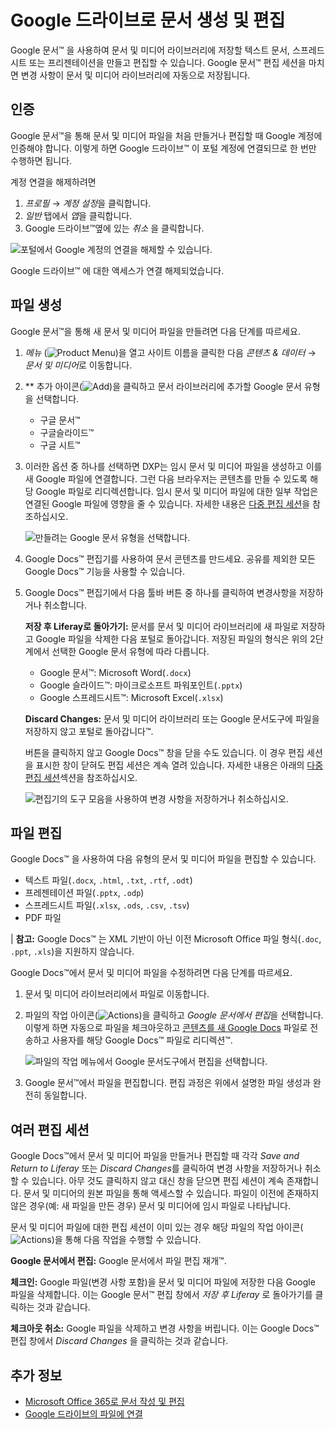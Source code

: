 # Google 드라이브로 문서 생성 및 편집

Google 문서&trade; 을 사용하여 문서 및 미디어 라이브러리에 저장할 텍스트 문서, 스프레드시트 또는 프리젠테이션을 만들고 편집할 수 있습니다. Google 문서&trade; 편집 세션을 마치면 변경 사항이 문서 및 미디어 라이브러리에 자동으로 저장됩니다.

## 인증

Google 문서&trade;을 통해 문서 및 미디어 파일을 처음 만들거나 편집할 때 Google 계정에 인증해야 합니다. 이렇게 하면 Google 드라이브&trade; 이 포털 계정에 연결되므로 한 번만 수행하면 됩니다.

계정 연결을 해제하려면

1. *프로필* &rarr; *계정 설정*을 클릭합니다.
1. *일반* 탭에서 *앱*을 클릭합니다.
1. Google 드라이브&trade;옆에 있는 *취소* 을 클릭합니다.

![포털에서 Google 계정의 연결을 해제할 수 있습니다.](./creating-and-editing-documents-with-google-drive/images/01.png)

Google 드라이브&trade; 에 대한 액세스가 연결 해제되었습니다.

## 파일 생성

Google 문서&trade;을 통해 새 문서 및 미디어 파일을 만들려면 다음 단계를 따르세요.

1. *메뉴* (![Product Menu](../../../../images/icon-menu.png))을 열고 사이트 이름을 클릭한 다음 *콘텐츠 & 데이터* &rarr; *문서 및 미디어*로 이동합니다.
1. ** 추가 아이콘(![Add](../../../../images/icon-add.png))을 클릭하고 문서 라이브러리에 추가할 Google 문서 유형을 선택합니다.

    * 구글 문서&trade;
    * 구글슬라이드&trade;
    * 구글 시트&trade;

1. 이러한 옵션 중 하나를 선택하면 DXP는 임시 문서 및 미디어 파일을 생성하고 이를 새 Google 파일에 연결합니다. 그런 다음 브라우저는 콘텐츠를 만들 수 있도록 해당 Google 파일로 리디렉션합니다. 임시 문서 및 미디어 파일에 대한 일부 작업은 연결된 Google 파일에 영향을 줄 수 있습니다. 자세한 내용은 [다중 편집 세션](#multiple-editing-sessions)을 참조하십시오.

    ![만들려는 Google 문서 유형을 선택합니다.](./creating-and-editing-documents-with-google-drive/images/02.png)

1. Google Docs&trade; 편집기를 사용하여 문서 콘텐츠를 만드세요. 공유를 제외한 모든 Google Docs&trade; 기능을 사용할 수 있습니다.

1. Google Docs&trade; 편집기에서 다음 툴바 버튼 중 하나를 클릭하여 변경사항을 저장하거나 취소합니다.

    **저장 후 Liferay로 돌아가기:** 문서를 문서 및 미디어 라이브러리에 새 파일로 저장하고 Google 파일을 삭제한 다음 포털로 돌아갑니다. 저장된 파일의 형식은 위의 2단계에서 선택한 Google 문서 유형에 따라 다릅니다.

    * Google 문서&trade;: Microsoft Word(`.docx`)
    * Google 슬라이드&trade;: 마이크로소프트 파워포인트(`.pptx`)
    * Google 스프레드시트&trade;: Microsoft Excel(`.xlsx`)

    **Discard Changes:** 문서 및 미디어 라이브러리 또는 Google 문서도구에 파일을 저장하지 않고 포털로 돌아갑니다&trade;.

    버튼을 클릭하지 않고 Google Docs&trade; 창을 닫을 수도 있습니다. 이 경우 편집 세션을 표시한 창이 닫혀도 편집 세션은 계속 열려 있습니다. 자세한 내용은 아래의 [다중 편집 세션](#multiple-editing-sessions)섹션을 참조하십시오.

    ![편집기의 도구 모음을 사용하여 변경 사항을 저장하거나 취소하십시오.](./creating-and-editing-documents-with-google-drive/images/03.png)

## 파일 편집

Google Docs&trade; 을 사용하여 다음 유형의 문서 및 미디어 파일을 편집할 수 있습니다.

* 텍스트 파일(`.docx`, `.html`, `.txt`, `.rtf`, `.odt`)
* 프레젠테이션 파일(`.pptx`, `.odp`)
* 스프레드시트 파일(`.xlsx`, `.ods`, `.csv`, `.tsv`)
* PDF 파일

| **참고:** Google Docs&trade; 는 XML 기반이 아닌 이전 Microsoft Office 파일 형식(`.doc`, `.ppt`, `.xls`)을 지원하지 않습니다.

Google Docs&trade;에서 문서 및 미디어 파일을 수정하려면 다음 단계를 따르세요.

1. 문서 및 미디어 라이브러리에서 파일로 이동합니다.
1. 파일의 작업 아이콘(![Actions](../../../../images/icon-actions.png))을 클릭하고 *Google 문서에서 편집*을 선택합니다. 이렇게 하면 자동으로 파일을 체크아웃하고 [콘텐츠를 새 Google Docs](../../publishing-and-sharing/managing-document-access/managing-document-changes-with-checkout.md) 파일로 전송하고 사용자를 해당 Google Docs&trade; 파일로 리디렉션&trade;.

    ![파일의 작업 메뉴에서 Google 문서도구에서 편집을 선택합니다.](./creating-and-editing-documents-with-google-drive/images/04.png)

1. Google 문서&trade;에서 파일을 편집합니다. 편집 과정은 위에서 설명한 파일 생성과 완전히 동일합니다.

## 여러 편집 세션

Google Docs&trade;에서 문서 및 미디어 파일을 만들거나 편집할 때 각각 *Save and Return to Liferay* 또는 *Discard Changes*를 클릭하여 변경 사항을 저장하거나 취소할 수 있습니다. 아무 것도 클릭하지 않고 대신 창을 닫으면 편집 세션이 계속 존재합니다. 문서 및 미디어의 원본 파일을 통해 액세스할 수 있습니다. 파일이 이전에 존재하지 않은 경우(예: 새 파일을 만든 경우) 문서 및 미디어에 임시 파일로 나타납니다.

문서 및 미디어 파일에 대한 편집 세션이 이미 있는 경우 해당 파일의 작업 아이콘(![Actions](../../../../images/icon-actions.png))을 통해 다음 작업을 수행할 수 있습니다.

**Google 문서에서 편집:** Google 문서에서 파일 편집 재개&trade;.

**체크인:** Google 파일(변경 사항 포함)을 문서 및 미디어 파일에 저장한 다음 Google 파일을 삭제합니다. 이는 Google 문서&trade; 편집 창에서 *저장 후 Liferay* 로 돌아가기를 클릭하는 것과 같습니다.

**체크아웃 취소:** Google 파일을 삭제하고 변경 사항을 버립니다. 이는 Google Docs&trade; 편집 창에서 *Discard Changes* 을 클릭하는 것과 같습니다.

## 추가 정보

* [Microsoft Office 365로 문서 작성 및 편집](./creating-and-editing-documents-with-microsoft-office-365.md)
* [Google 드라이브의 파일에 연결](../linking-to-files-on-google-drive.md)
